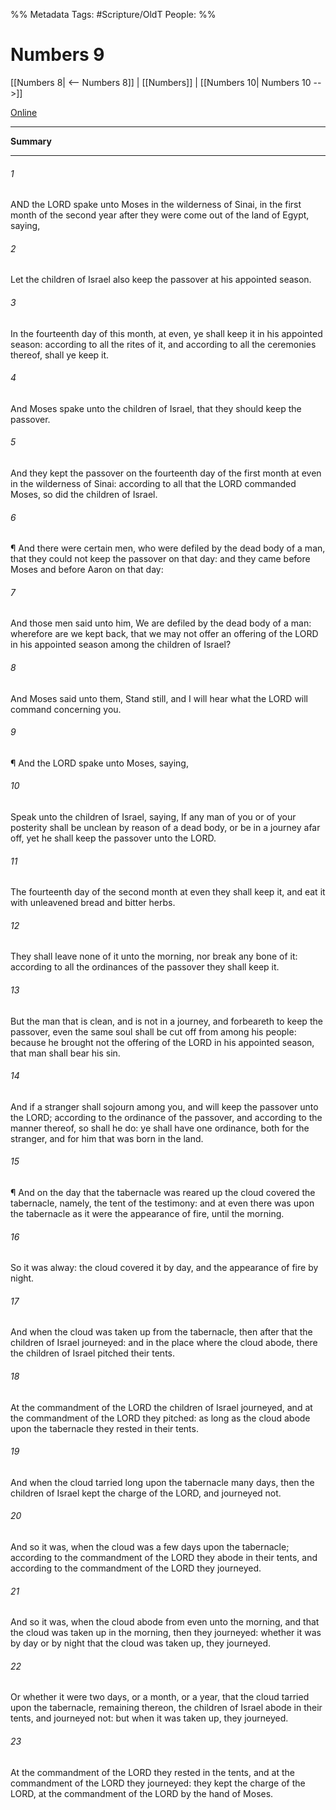 

%% Metadata
Tags: #Scripture/OldT
People: 
%%
# Numbers 9
[[Numbers 8| <-- Numbers 8]] | [[Numbers]] | [[Numbers 10| Numbers 10 -->]]

[Online](https://churchofjesuschrist.org/study/scriptures/ot/num/9?lang=eng)

---
__Summary__



---

###### 1
AND the LORD spake unto Moses in the wilderness of Sinai, in the first month of the second year after they were come out of the land of Egypt, saying,
###### 2
Let the children of Israel also keep the passover at his appointed season.
###### 3
In the fourteenth day of this month, at even, ye shall keep it in his appointed season: according to all the rites of it, and according to all the ceremonies thereof, shall ye keep it.
###### 4
And Moses spake unto the children of Israel, that they should keep the passover.
###### 5
And they kept the passover on the fourteenth day of the first month at even in the wilderness of Sinai: according to all that the LORD commanded Moses, so did the children of Israel.
###### 6
¶ And there were certain men, who were defiled by the dead body of a man, that they could not keep the passover on that day: and they came before Moses and before Aaron on that day:
###### 7
And those men said unto him, We are defiled by the dead body of a man: wherefore are we kept back, that we may not offer an offering of the LORD in his appointed season among the children of Israel?
###### 8
And Moses said unto them, Stand still, and I will hear what the LORD will command concerning you.
###### 9
¶ And the LORD spake unto Moses, saying,
###### 10
Speak unto the children of Israel, saying, If any man of you or of your posterity shall be unclean by reason of a dead body, or be in a journey afar off, yet he shall keep the passover unto the LORD.
###### 11
The fourteenth day of the second month at even they shall keep it, and eat it with unleavened bread and bitter herbs.
###### 12
They shall leave none of it unto the morning, nor break any bone of it: according to all the ordinances of the passover they shall keep it.
###### 13
But the man that is clean, and is not in a journey, and forbeareth to keep the passover, even the same soul shall be cut off from among his people: because he brought not the offering of the LORD in his appointed season, that man shall bear his sin.
###### 14
And if a stranger shall sojourn among you, and will keep the passover unto the LORD; according to the ordinance of the passover, and according to the manner thereof, so shall he do: ye shall have one ordinance, both for the stranger, and for him that was born in the land.
###### 15
¶ And on the day that the tabernacle was reared up the cloud covered the tabernacle, namely, the tent of the testimony: and at even there was upon the tabernacle as it were the appearance of fire, until the morning.
###### 16
So it was alway: the cloud covered it by day, and the appearance of fire by night.
###### 17
And when the cloud was taken up from the tabernacle, then after that the children of Israel journeyed: and in the place where the cloud abode, there the children of Israel pitched their tents.
###### 18
At the commandment of the LORD the children of Israel journeyed, and at the commandment of the LORD they pitched: as long as the cloud abode upon the tabernacle they rested in their tents.
###### 19
And when the cloud tarried long upon the tabernacle many days, then the children of Israel kept the charge of the LORD, and journeyed not.
###### 20
And so it was, when the cloud was a few days upon the tabernacle; according to the commandment of the LORD they abode in their tents, and according to the commandment of the LORD they journeyed.
###### 21
And so it was, when the cloud abode from even unto the morning, and that the cloud was taken up in the morning, then they journeyed: whether it was by day or by night that the cloud was taken up, they journeyed.
###### 22
Or whether it were two days, or a month, or a year, that the cloud tarried upon the tabernacle, remaining thereon, the children of Israel abode in their tents, and journeyed not: but when it was taken up, they journeyed.
###### 23
At the commandment of the LORD they rested in the tents, and at the commandment of the LORD they journeyed: they kept the charge of the LORD, at the commandment of the LORD by the hand of Moses.



